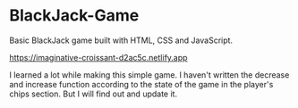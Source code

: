 # BlackJack-Game
Basic BlackJack game built with HTML, CSS and JavaScript.

https://imaginative-croissant-d2ac5c.netlify.app

I learned a lot while making this simple game. I haven't written the decrease and increase function according to the state of the game in the player's chips section.
But I will find out and update it.

